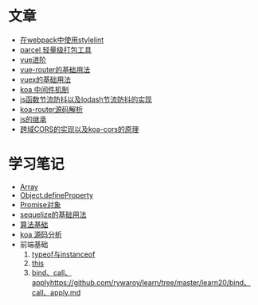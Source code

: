 # 文章

* [在webpack中使用stylelint](https://github.com/rywaroy/learn/tree/master/learn01)
* [parcel 轻量级打包工具](https://github.com/rywaroy/learn/tree/master/learn02)
* [vue进阶](https://github.com/rywaroy/learn/tree/master/learn03)
* [vue-router的基础用法](https://github.com/rywaroy/learn/tree/master/learn04)
* [vuex的基础用法](https://github.com/rywaroy/learn/tree/master/learn05)
* [koa 中间件机制](https://github.com/rywaroy/learn/tree/master/learn12)
* [js函数节流防抖以及lodash节流防抖的实现](https://github.com/rywaroy/learn/tree/master/learn14)
* [koa-router源码解析](https://github.com/rywaroy/learn/tree/master/learn15)
* [js的继承](https://github.com/rywaroy/learn/tree/master/learn16)
* [跨域CORS的实现以及koa-cors的原理](https://github.com/rywaroy/learn/tree/master/learn17)


# 学习笔记

* [Array](https://github.com/rywaroy/learn/tree/master/learn06)
* [Object.defineProperty](https://github.com/rywaroy/learn/tree/master/learn07)
* [Promise对象](https://github.com/rywaroy/learn/tree/master/learn09)
* [sequelize的基础用法](https://github.com/rywaroy/learn/tree/master/learn10)
* [算法基础](https://github.com/rywaroy/learn/tree/master/learn11)
* [koa 源码分析](https://github.com/rywaroy/learn/tree/master/learn13)
* 前端基础
  1. [typeof与instanceof](https://github.com/rywaroy/learn/tree/master/learn20/typeof与instanceof.md)
  2. [this](https://github.com/rywaroy/learn/tree/master/learn20/this.md)
  3. [bind、call、apply]()https://github.com/rywaroy/learn/tree/master/learn20/bind、call、apply.md